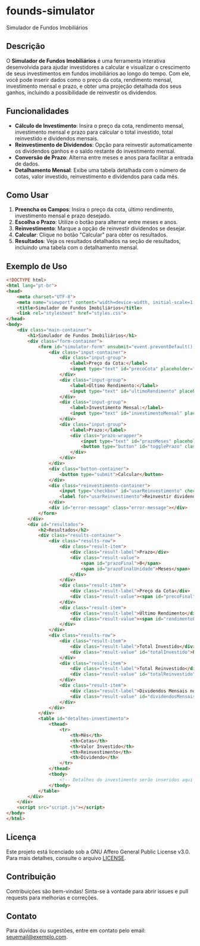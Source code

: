 # founds-simulator
Simulador de Fundos Imobiliários
## Descrição

O **Simulador de Fundos Imobiliários** é uma ferramenta interativa desenvolvida para ajudar investidores a calcular e visualizar o crescimento de seus investimentos em fundos imobiliários ao longo do tempo. Com ele, você pode inserir dados como o preço da cota, rendimento mensal, investimento mensal e prazo, e obter uma projeção detalhada dos seus ganhos, incluindo a possibilidade de reinvestir os dividendos.

## Funcionalidades

- **Cálculo de Investimento**: Insira o preço da cota, rendimento mensal, investimento mensal e prazo para calcular o total investido, total reinvestido e dividendos mensais.
- **Reinvestimento de Dividendos**: Opção para reinvestir automaticamente os dividendos ganhos e o saldo restante do investimento mensal.
- **Conversão de Prazo**: Alterna entre meses e anos para facilitar a entrada de dados.
- **Detalhamento Mensal**: Exibe uma tabela detalhada com o número de cotas, valor investido, reinvestimento e dividendos para cada mês.

## Como Usar

1. **Preencha os Campos**: Insira o preço da cota, último rendimento, investimento mensal e prazo desejado.
2. **Escolha o Prazo**: Utilize o botão para alternar entre meses e anos.
3. **Reinvestimento**: Marque a opção de reinvestir dividendos se desejar.
4. **Calcular**: Clique no botão "Calcular" para obter os resultados.
5. **Resultados**: Veja os resultados detalhados na seção de resultados, incluindo uma tabela com o detalhamento mensal.

## Exemplo de Uso

```html
<!DOCTYPE html>
<html lang="pt-br">
<head>
    <meta charset="UTF-8">
    <meta name="viewport" content="width=device-width, initial-scale=1.0">
    <title>Simulador de Fundos Imobiliários</title>
    <link rel="stylesheet" href="styles.css">
</head>
<body>
    <div class="main-container">
        <h1>Simulador de Fundos Imobiliários</h1>
        <div class="form-container">
            <form id="simulator-form" onsubmit="event.preventDefault(); calcular();">
                <div class="input-container">
                    <div class="input-group">
                        <label>Preço da Cota:</label>
                        <input type="text" id="precoCota" placeholder="0,00" required>
                    </div>
                    <div class="input-group">
                        <label>Último Rendimento:</label>
                        <input type="text" id="ultimoRendimento" placeholder="0,00" required>
                    </div>
                    <div class="input-group">
                        <label>Investimento Mensal:</label>
                        <input type="text" id="investimentoMensal" placeholder="0,00" required>
                    </div>
                    <div class="input-group">
                        <label>Prazo:</label>
                        <div class="prazo-wrapper">
                            <input type="text" id="prazoMeses" placeholder="0" required min="1">
                            <button type="button" id="togglePrazo" class="toggle-button">Meses</button>
                        </div>
                    </div>
                </div>
                <div class="button-container">
                    <button type="submit">Calcular</button>
                </div>
                <div class="reinvestimento-container">
                    <input type="checkbox" id="usarReinvestimento" checked>
                    <label for="usarReinvestimento">Reinvestir dividendos ganhos e o que sobrar do investimento mensal</label>
                </div>
                <div id="error-message" class="error-message"></div>
            </form>
        </div>
        <div id="resultados">
            <h2>Resultados</h2>
            <div class="results-container">
                <div class="results-row">
                    <div class="result-item">
                        <div class="result-label">Prazo</div>
                        <div class="result-value">
                            <span id="prazoFinal">0</span> 
                            <span id="prazoFinalUnidade">Meses</span>
                        </div>
                    </div>
                    <div class="result-item">
                        <div class="result-label">Preço da Cota</div>
                        <div class="result-value"><span id="precoFinal">0.00</span></div>
                    </div>
                    <div class="result-item">
                        <div class="result-label">Último Rendimento</div>
                        <div class="result-value"><span id="rendimentoFinal">0.00</span></div>
                    </div>
                </div>
                <div class="results-row">
                    <div class="result-item">
                        <div class="result-label">Total Investido</div>
                        <div class="result-value" id="totalInvestido">R$ 0,00</div>
                    </div>
                    <div class="result-item">
                        <div class="result-label">Total Reinvestido</div>
                        <div class="result-value" id="totalReinvestido">R$ 0,00</div>
                    </div>
                    <div class="result-item">
                        <div class="result-label">Dividendos Mensais no Final</div>
                        <div class="result-value" id="dividendosMensais">R$ 0,00</div>
                    </div>
                </div>
            </div>
            <table id="detalhes-investimento">
                <thead>
                    <tr>
                        <th>Mês</th>
                        <th>Cotas</th>
                        <th>Valor Investido</th>
                        <th>Reinvestimento</th>
                        <th>Dividendo</th>
                    </tr>
                </thead>
                <tbody>
                    <!-- Detalhes do investimento serão inseridos aqui -->
                </tbody>
            </table>
        </div>
    </div>
    <script src="script.js"></script>
</body>
</html>
```

## Licença

Este projeto está licenciado sob a GNU Affero General Public License v3.0. Para mais detalhes, consulte o arquivo [LICENSE](./LICENSE).

## Contribuição

Contribuições são bem-vindas! Sinta-se à vontade para abrir issues e pull requests para melhorias e correções.

## Contato

Para dúvidas ou sugestões, entre em contato pelo email: [seuemail@exemplo.com](mailto:seuemail@exemplo.com).
